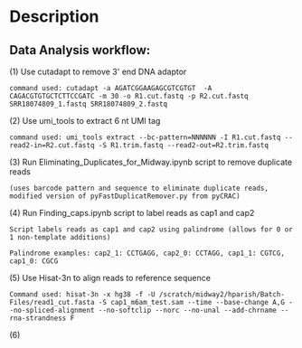 # Description
## Data Analysis workflow:

(1) Use cutadapt to remove 3' end DNA adaptor
    
    command used: cutadapt -a AGATCGGAAGAGCGTCGTGT  -A CAGACGTGTGCTCTTCCGATC -m 30 -o R1.cut.fastq -p R2.cut.fastq SRR18074809_1.fastq SRR18074809_2.fastq

(2) Use umi_tools to extract 6 nt UMI tag

    command used: umi_tools extract --bc-pattern=NNNNNN -I R1.cut.fastq --read2-in=R2.cut.fastq -S R1.trim.fastq --read2-out=R2.trim.fastq

(3) Run Eliminating_Duplicates_for_Midway.ipynb script to remove duplicate reads

    (uses barcode pattern and sequence to eliminate duplicate reads, modified version of pyFastDuplicatRemover.py from pyCRAC)

(4) Run Finding_caps.ipynb script to label reads as cap1 and cap2

    Script labels reads as cap1 and cap2 using palindrome (allows for 0 or 1 non-template additions)

    Palindrome examples: cap2_1: CCTGAGG, cap2_0: CCTAGG, cap1_1: CGTCG, cap1_0: CGCG

(5) Use Hisat-3n to align reads to reference sequence

    Command used: hisat-3n -x hg38 -f -U /scratch/midway2/hparish/Batch-Files/read1_cut.fasta -S cap1_m6am_test.sam --time --base-change A,G --no-spliced-alignment --no-softclip --norc --no-unal --add-chrname --rna-strandness F

(6) 
